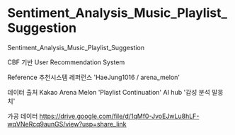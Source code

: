 # Sentiment_Analysis_Music_Playlist_Suggestion
 Sentiment_Analysis_Music_Playlist_Suggestion
 
CBF 기반 User Recommendation System

Reference 
추천시스템 레퍼런스 'HaeJung1016 / arena_melon'

데이터 출처 
Kakao Arena Melon 'Playlist Continuation'
AI hub '감성 분석 말뭉치'

가공 데이터 
https://drive.google.com/file/d/1qMf0-JvoEJwLu8hLF-wqVNeRcq9aunGS/view?usp=share_link
